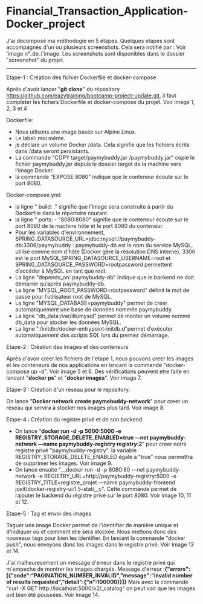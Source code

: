 # Financial_Transaction_Application-Docker_project

J'ai decomposé ma méthodogie en 5 étapes. Quelques etapes sont accompagnés d'un ou plusieurs screenshots. Cela sera notifié par : Voir 'image n°_de_l'image.
Les screenshots sont disponibles dans le dossier "screenshot" du projet.

----------------------------------------------------------------------------------------------------------


Etape-1 : Création des fichier Dockerfile et docker-compose


Aprés d'avoir lancer "__git clone__" du répository https://github.com/eazytraining/bootcamp-project-update.git, il faut completer les fichers Dockerfile et docker-compose du projet. Voir image 1, 2, 3 et 4

Dockerfile: 
- Nous utlisons une image basée sur Alpine Linux. 
- Le label: moi même. 
- je déclare un volume Docker /data. Cela signifie que les fichiers écrits dans /data seront persistants.
- La commande "COPY target/paymybuddy.jar /paymybuddy.jar" copie le fichier paymybuddy.jar depuis le dossier target de la machine vers l’image Docker.
- la commande "EXPOSE 8080" indique que le conteneur écoute sur le port 8080.

Docker-compose.yml:
- la ligne " build: ." signifie que l’image sera construite à partir du Dockerfile dans le répertoire courant.
- la ligne " ports: - "8080:8080" signifie que le conteneur écoute sur le port 8080 de la machine hôte et le port 8080 du conteneur.
- Pour les variables d'environnement, SPRING_DATASOURCE_URL=jdbc:mysql://paymybuddy-db:3306/paymybuddy : paymybuddy-db est le nom du service MySQL, utilisé comme nom d'hôte (Docker gère la résolution DNS interne), 3306 est le port MySQL,SPRING_DATASOURCE_USERNAME=root et SPRING_DATASOURCE_PASSWORD=rootpassword permettent d’accéder à MySQL en tant que root.
- La ligne "depends_on: paymybuddy-db" indique que le backend ne doit démarrer qu’après paymybuddy-db.
- La ligne "MYSQL_ROOT_PASSWORD=rootpassword" définit le mot de passe pour l’utilisateur root de MySQL.
- La ligne "MYSQL_DATABASE=paymybuddy" permet de créer automatiquement une base de données nommée paymybuddy.
- La ligne "db_data:/var/lib/mysql" permet de monter un volume nommé db_data pour stocker les données MySQL.
- La ligne "./initdb:/docker-entrypoint-initdb.d"permet d’exécuter automatiquement des scripts SQL lors du premier démarrage.


Etape-2 : Création des images et des conteneurs


Après d'avoir creer les fichiers de l'etape 1, nous pouvons creer les images et les conteneurs de nos applications en lancant la commande "docker-compose up -d". Voir image 5 et 6.
Des vérifications peuvent etre faite en lancant "__docker ps__" et "__docker images__". Voir image 7.


Etape-3 : Création d'un réseau pour le repository.


On lance "__Docker network create paymebuddy-network__" pour creer un réseau qui servira à stocker nos images plus tard. Voir image 8.


Etape-4 : Création du registre privé et de son backend


- On lance "__docker run -d -p 5000:5000 -e REGISTRY_STORAGE_DELETE_ENABLED=true —net paymybuddy-network —name paymybuddy-registry registry:2__" pour creer notrs registre privé "paymybuddy-registry". la variable REGISTRY_STORAGE_DELETE_ENABLED égale à "true" nous permettra de supprimer les images. Voir image 9.
- On lance ensuite "__docker run -d -p 8080:80 —net paymybuddy-network  -e REGISTRY_URL=http://paymybuddy-registry:5000 -e REGISTRY_TITLE=registre_projet —name paymybuddy-frontend joxit/docker-registry-ui:1.5-stati__c". Cette commande permet de rajouter le backend du régistre privé sur le port 8080. Voir image 10, 11 et 12.


Etape-5 : Tag et envoi des images

  
Taguer une image Docker permet de l'identifier de manière unique et d'indiquer où et comment elle sera stockée. Nous mettons donc des nouveaux tags pour bien les identifier. 
En lancant la commande "docker push", nous envoyons donc les images dans le registre privé. Voir image 13 et 14.


J'ai malheuresement un message d'erreur dans le registre privé qui m'empeche de montrer les images chargés. Message d'erreur :__{"errors":[{"code":"PAGINATION_NUMBER_INVALID","message":"invalid number of results requested","detail":{"n":100000}}]}__
Mais avec la commande "curl -X GET http://localhost:5000/v2/_catalog" on peut voir que les images ont bien été poussées. Voir image 14.
